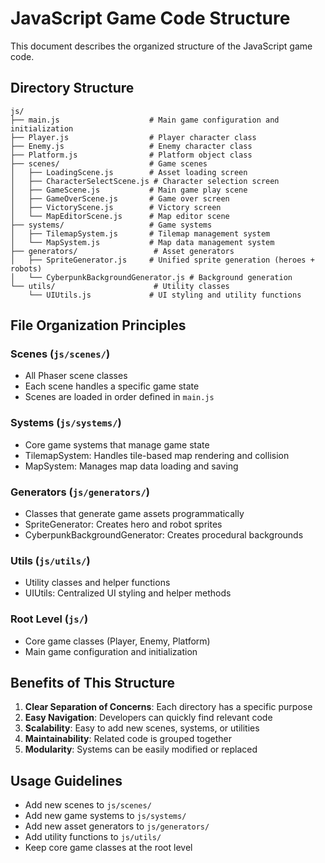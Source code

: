 # JavaScript Game Code Structure

This document describes the organized structure of the JavaScript game code.

## Directory Structure

```
js/
├── main.js                    # Main game configuration and initialization
├── Player.js                  # Player character class
├── Enemy.js                   # Enemy character class
├── Platform.js                # Platform object class
├── scenes/                    # Game scenes
│   ├── LoadingScene.js        # Asset loading screen
│   ├── CharacterSelectScene.js # Character selection screen
│   ├── GameScene.js           # Main game play scene
│   ├── GameOverScene.js       # Game over screen
│   ├── VictoryScene.js        # Victory screen
│   └── MapEditorScene.js      # Map editor scene
├── systems/                   # Game systems
│   ├── TilemapSystem.js       # Tilemap management system
│   └── MapSystem.js           # Map data management system
├── generators/                 # Asset generators
│   ├── SpriteGenerator.js     # Unified sprite generation (heroes + robots)
│   └── CyberpunkBackgroundGenerator.js # Background generation
└── utils/                      # Utility classes
    └── UIUtils.js             # UI styling and utility functions
```

## File Organization Principles

### Scenes (`js/scenes/`)

- All Phaser scene classes
- Each scene handles a specific game state
- Scenes are loaded in order defined in `main.js`

### Systems (`js/systems/`)

- Core game systems that manage game state
- TilemapSystem: Handles tile-based map rendering and collision
- MapSystem: Manages map data loading and saving

### Generators (`js/generators/`)

- Classes that generate game assets programmatically
- SpriteGenerator: Creates hero and robot sprites
- CyberpunkBackgroundGenerator: Creates procedural backgrounds

### Utils (`js/utils/`)

- Utility classes and helper functions
- UIUtils: Centralized UI styling and helper methods

### Root Level (`js/`)

- Core game classes (Player, Enemy, Platform)
- Main game configuration and initialization

## Benefits of This Structure

1. **Clear Separation of Concerns**: Each directory has a specific purpose
2. **Easy Navigation**: Developers can quickly find relevant code
3. **Scalability**: Easy to add new scenes, systems, or utilities
4. **Maintainability**: Related code is grouped together
5. **Modularity**: Systems can be easily modified or replaced

## Usage Guidelines

- Add new scenes to `js/scenes/`
- Add new game systems to `js/systems/`
- Add new asset generators to `js/generators/`
- Add utility functions to `js/utils/`
- Keep core game classes at the root level
